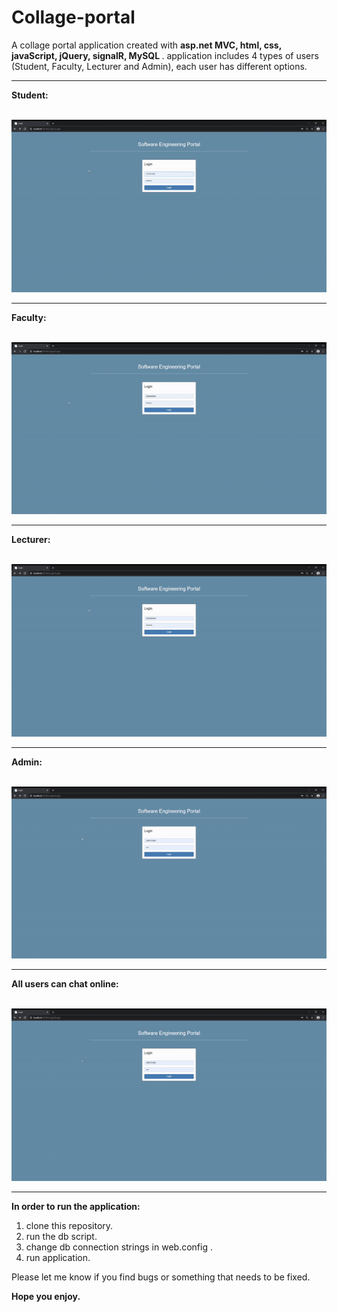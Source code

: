 # Collage-portal
A collage portal application created with <b> asp.net MVC, html, css, javaScript, jQuery, signalR, MySQL </b>. 
application includes 4 types of users (Student, Faculty, Lecturer and Admin), each user has different options.

<hr/>
<b>Student:</b>
<br/><br/>

![ALT "A demo video"](https://github.com/leorrose/Collage-portal/blob/master/Videos/student.gif)

<hr/>
<b>Faculty:</b>
<br/><br/>

![ALT "A demo video"](https://github.com/leorrose/Collage-portal/blob/master/Videos/faculty.gif)

<hr/>
<b>Lecturer:</b>
<br/><br/>

![ALT "A demo video"](https://github.com/leorrose/Collage-portal/blob/master/Videos/lecturer.gif)

<hr/>
<b>Admin:</b>
<br/><br/>

![ALT "A demo video"](https://github.com/leorrose/Collage-portal/blob/master/Videos/user-insert.gif)

<hr/>
<b>All users can chat online:</b>
<br/><br/>

![ALT "A demo video"](https://github.com/leorrose/Collage-portal/blob/master/Videos/user-insert.gif)

<hr/>

<b> In order to run the application: </b>
1. clone this repository.
2. run the db script.
3. change db connection strings in web.config .
4. run application.

Please let me know if you find bugs or something that needs to be fixed.

<b> Hope you enjoy. </b>



